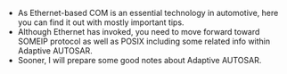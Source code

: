 * As Ethernet-based COM is an essential technology in automotive, here you can find it out with mostly important tips.
* Although Ethernet has invoked, you need to move forward toward SOMEIP protocol as well as POSIX including some related info within Adaptive AUTOSAR.
* Sooner, I will prepare some good notes about Adaptive AUTOSAR.
